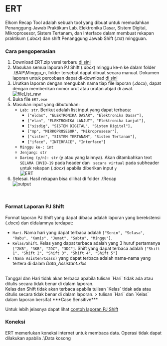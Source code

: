 # ERT
Elkom Recap Tool adalah sebuah tool yang dibuat untuk memudahkan Penanggung Jawab Praktikum Lab. Elektronika Dasar, Sistem Digital, Mikroprosesor, Sistem Tertanam, dan Interface dalam membuat rekapan praktikum (_.docx_) dan shift Penanggung Jawab Shift (_.txt_) mingguan.
<br/>
  
### Cara pengoperasian
1. Download ERT.zip versi terbaru [di sini](https://github.com/SonicZedt/ERT/releases)
2. Masukan semua laporan PJ Shift (_.docx_) minggu ke-n ke dalam folder .\BAP\Minggu_n, folder tersebut dapat dibuat secara manual. Dokumen laporan untuk percobaan dapat di-download [di sini](https://drive.google.com/drive/folders/1OnGWbI7Od5HAZgkTv5CoOPJxJEpL0TaW?usp=sharing)
3. Urutkan laporan dengan mengubah nama tiap file laporan (_.docx_), dapat dengan memberikan nomor urut atau urutan abjad di awal.  
![fileList_raw](https://user-images.githubusercontent.com/83224221/135095716-e921f523-3b4d-4e11-9a28-2d5e383d589a.jpg)
3. Buka file `ERT.exe`
4. Masukan input yang dibutuhkan:
   - `Lab: str`. Berikut adalah list input yang dapat terbaca:
      - `["eldas", "ELEKTRONIKA DASAR", "Elektronika Dasar"],`
      - `["elan", "ELEKTRONIKA LANJUT", "Elektronika Lanjut"],`
      - `["sisdig", "SISTEM DIGITAL", "Sistem Digital"],`
      - `["mp", "MIRKOPROSESOR", "Mikroprosesor"],`
      - `["sister", "SISTEM TERTANAM", "Sistem Tertanam"],`
      - `["iface", "INTERFACE", "Interface"]`
   - `Minggu ke-: int`
   - `Jenjang: str`
   - `Daring (y/n): str` (y atau yang lainnya). Akan ditambahkan text ` SELAMA COVID-19` pada header dan ` secara virtual` pada subheader untuk rekapan (_.docx_) apabila diberikan input `y`  
   ![ERT](https://user-images.githubusercontent.com/83224221/135095803-ce72ae8a-567b-4b03-a7ec-04f65fee2ece.jpg)
5. Selesai. Hasil rekapan bisa dilihat di folder .\Recap  
![output](https://user-images.githubusercontent.com/83224221/135096210-6dca1914-57a1-423c-8763-7530a3171011.jpg)
<br/>
  
### Format Laporan PJ Shift
Format laporan PJ Shift yang dapat dibaca adalah laporan yang berekstensi (_.docx_) dan didalamnya terdapat:
- `Hari`. Nama hari yang dapat terbaca adalah `["Senin", "Selasa", "Rabu", "Kamis", "Jumat", "Sabtu", "Minggu"]`.
- `Kelas/Shift`. Kelas yang dapat terbaca adalah yang 3 huruf pertamanya `["2KB", "3KB", "2DC", "3DC"]`. Shift yang dapat terbaca adalah `["Shift 1", "Shift 2", "Shift 3", "Shift 4", "Shift 5"]`
- `(Nama Asisten/Coass)` yang dapat terbaca adalah nama-nama yang tertera di dalam *Data_Assistant.xlxs*
<br/>
Tanggal dan Hari tidak akan terbaca apabila tulisan `Hari` tidak ada atau ditulis secara tidak benar di dalam laporan.
<br/>
Kelas dan Shift tidak akan terbaca apabila tulisan `Kelas` tidak ada atau ditulis secara tidak benar di dalam laporan.
> tulisan `Hari` dan `Kelas` dalam laporan bersifat ***Case Sensitive***

Untuk lebih jelasnya dapat lihat [contoh laporan PJ Shift](https://docs.google.com/document/d/1Vd3yxQcf4oYirQsO771hFuyklJY6h4HN/edit?usp=sharing&ouid=106238154602768730311&rtpof=true&sd=true)
<br/>
  
### Koneksi
ERT memerlukan koneksi internet untuk membaca data. Operasi tidak dapat dilakukan apabila .\Data kosong
